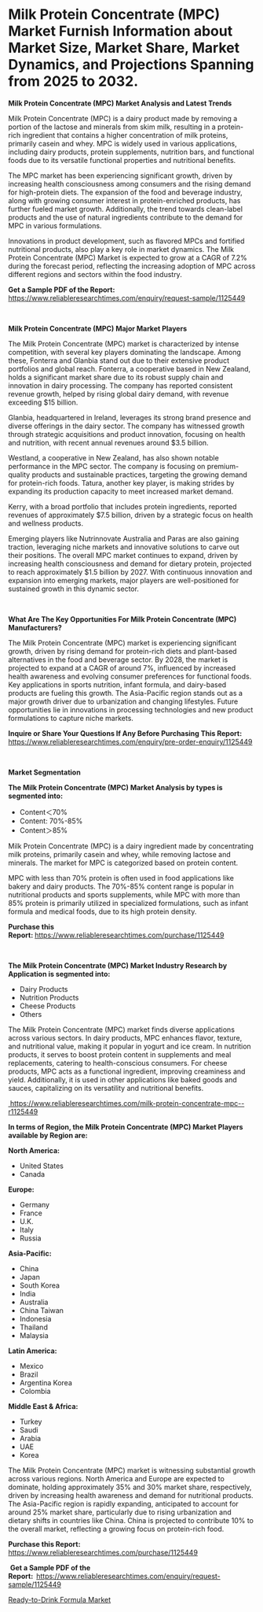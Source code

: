 <p><h1>Milk Protein Concentrate (MPC) Market Furnish Information about Market Size, Market Share, Market Dynamics, and Projections Spanning from 2025 to 2032.</h1></p><p><strong>Milk Protein Concentrate (MPC) Market Analysis and Latest Trends</strong></p>
<p><p>Milk Protein Concentrate (MPC) is a dairy product made by removing a portion of the lactose and minerals from skim milk, resulting in a protein-rich ingredient that contains a higher concentration of milk proteins, primarily casein and whey. MPC is widely used in various applications, including dairy products, protein supplements, nutrition bars, and functional foods due to its versatile functional properties and nutritional benefits.</p><p>The MPC market has been experiencing significant growth, driven by increasing health consciousness among consumers and the rising demand for high-protein diets. The expansion of the food and beverage industry, along with growing consumer interest in protein-enriched products, has further fueled market growth. Additionally, the trend towards clean-label products and the use of natural ingredients contribute to the demand for MPC in various formulations.</p><p>Innovations in product development, such as flavored MPCs and fortified nutritional products, also play a key role in market dynamics. The Milk Protein Concentrate (MPC) Market is expected to grow at a CAGR of 7.2% during the forecast period, reflecting the increasing adoption of MPC across different regions and sectors within the food industry.</p></p>
<p><strong>Get a Sample PDF of the Report:&nbsp;</strong> <a href="https://www.reliableresearchtimes.com/enquiry/request-sample/1125449?utm_campaign=2189&utm_medium=2&utm_source=Github&utm_content=ia&utm_term=15022025&utm_id=milk-protein-concentrate-mpc">https://www.reliableresearchtimes.com/enquiry/request-sample/1125449</a></p>
<p>&nbsp;</p>
<p><strong>Milk Protein Concentrate (MPC) Major Market Players</strong></p>
<p><p>The Milk Protein Concentrate (MPC) market is characterized by intense competition, with several key players dominating the landscape. Among these, Fonterra and Glanbia stand out due to their extensive product portfolios and global reach. Fonterra, a cooperative based in New Zealand, holds a significant market share due to its robust supply chain and innovation in dairy processing. The company has reported consistent revenue growth, helped by rising global dairy demand, with revenue exceeding $15 billion.</p><p>Glanbia, headquartered in Ireland, leverages its strong brand presence and diverse offerings in the dairy sector. The company has witnessed growth through strategic acquisitions and product innovation, focusing on health and nutrition, with recent annual revenues around $3.5 billion.</p><p>Westland, a cooperative in New Zealand, has also shown notable performance in the MPC sector. The company is focusing on premium-quality products and sustainable practices, targeting the growing demand for protein-rich foods. Tatura, another key player, is making strides by expanding its production capacity to meet increased market demand.</p><p>Kerry, with a broad portfolio that includes protein ingredients, reported revenues of approximately $7.5 billion, driven by a strategic focus on health and wellness products.</p><p>Emerging players like Nutrinnovate Australia and Paras are also gaining traction, leveraging niche markets and innovative solutions to carve out their positions. The overall MPC market continues to expand, driven by increasing health consciousness and demand for dietary protein, projected to reach approximately $1.5 billion by 2027. With continuous innovation and expansion into emerging markets, major players are well-positioned for sustained growth in this dynamic sector.</p></p>
<p>&nbsp;</p>
<p><strong>What Are The Key Opportunities For Milk Protein Concentrate (MPC) Manufacturers?</strong></p>
<p><p>The Milk Protein Concentrate (MPC) market is experiencing significant growth, driven by rising demand for protein-rich diets and plant-based alternatives in the food and beverage sector. By 2028, the market is projected to expand at a CAGR of around 7%, influenced by increased health awareness and evolving consumer preferences for functional foods. Key applications in sports nutrition, infant formula, and dairy-based products are fueling this growth. The Asia-Pacific region stands out as a major growth driver due to urbanization and changing lifestyles. Future opportunities lie in innovations in processing technologies and new product formulations to capture niche markets.</p></p>
<p><strong>Inquire or Share Your Questions If Any Before Purchasing This Report:</strong> <a href="https://www.reliableresearchtimes.com/enquiry/pre-order-enquiry/1125449?utm_campaign=2189&utm_medium=2&utm_source=Github&utm_content=ia&utm_term=15022025&utm_id=milk-protein-concentrate-mpc">https://www.reliableresearchtimes.com/enquiry/pre-order-enquiry/1125449</a></p>
<p>&nbsp;</p>
<p><strong>Market Segmentation</strong></p>
<p><strong>The Milk Protein Concentrate (MPC) Market Analysis by types is segmented into:</strong></p>
<p><ul><li>Content＜70%</li><li>Content: 70%-85%</li><li>Content＞85%</li></ul></p>
<p><p>Milk Protein Concentrate (MPC) is a dairy ingredient made by concentrating milk proteins, primarily casein and whey, while removing lactose and minerals. The market for MPC is categorized based on protein content. </p><p>MPC with less than 70% protein is often used in food applications like bakery and dairy products. The 70%-85% content range is popular in nutritional products and sports supplements, while MPC with more than 85% protein is primarily utilized in specialized formulations, such as infant formula and medical foods, due to its high protein density.</p></p>
<p><strong>Purchase this Report:&nbsp;</strong><a href="https://www.reliableresearchtimes.com/purchase/1125449?utm_campaign=2189&utm_medium=2&utm_source=Github&utm_content=ia&utm_term=15022025&utm_id=milk-protein-concentrate-mpc">https://www.reliableresearchtimes.com/purchase/1125449</a></p>
<p>&nbsp;</p>
<p><strong>The Milk Protein Concentrate (MPC) Market Industry Research by Application is segmented into:</strong></p>
<p><ul><li>Dairy Products</li><li>Nutrition Products</li><li>Cheese Products</li><li>Others</li></ul></p>
<p><p>The Milk Protein Concentrate (MPC) market finds diverse applications across various sectors. In dairy products, MPC enhances flavor, texture, and nutritional value, making it popular in yogurt and ice cream. In nutrition products, it serves to boost protein content in supplements and meal replacements, catering to health-conscious consumers. For cheese products, MPC acts as a functional ingredient, improving creaminess and yield. Additionally, it is used in other applications like baked goods and sauces, capitalizing on its versatility and nutritional benefits.</p></p>
<p><a href="https://www.reliableresearchtimes.com/milk-protein-concentrate-mpc--r1125449?utm_campaign=2189&utm_medium=2&utm_source=Github&utm_content=ia&utm_term=15022025&utm_id=milk-protein-concentrate-mpc">&nbsp;https://www.reliableresearchtimes.com/milk-protein-concentrate-mpc--r1125449</a></p>
<p><strong>In terms of Region, the Milk Protein Concentrate (MPC) Market Players available by Region are:</strong></p>
<p>
    <p> <strong> North America: </strong>
        <ul>
            <li>United States</li>
            <li>Canada</li>
        </ul>
        </p> 
    <p> <strong> Europe: </strong>
        <ul>
            <li>Germany</li>
            <li>France</li>
            <li>U.K.</li>
            <li>Italy</li>
            <li>Russia</li>
        </ul>
        </p> 
    <p> <strong> Asia-Pacific: </strong>
        <ul>
            <li>China</li>
            <li>Japan</li>
            <li>South Korea</li>
            <li>India</li>
            <li>Australia</li>
            <li>China Taiwan</li>
            <li>Indonesia</li>
            <li>Thailand</li>
            <li>Malaysia</li>
        </ul>
        </p> 
    <p> <strong> Latin America: </strong>
        <ul>
            <li>Mexico</li>
            <li>Brazil</li>
            <li>Argentina Korea</li>
            <li>Colombia</li>
        </ul>
        </p> 
    <p> <strong> Middle East & Africa: </strong>
        <ul>
            <li>Turkey</li>
            <li>Saudi</li>
            <li>Arabia</li>
            <li>UAE</li>
            <li>Korea</li>
        </ul>
    </p>
    </p>
<p><p>The Milk Protein Concentrate (MPC) market is witnessing substantial growth across various regions. North America and Europe are expected to dominate, holding approximately 35% and 30% market share, respectively, driven by increasing health awareness and demand for nutritional products. The Asia-Pacific region is rapidly expanding, anticipated to account for around 25% market share, particularly due to rising urbanization and dietary shifts in countries like China. China is projected to contribute 10% to the overall market, reflecting a growing focus on protein-rich food.</p></p>
<p><strong>Purchase this Report: </strong><a href="https://www.reliableresearchtimes.com/purchase/1125449?utm_campaign=2189&utm_medium=2&utm_source=Github&utm_content=ia&utm_term=15022025&utm_id=milk-protein-concentrate-mpc">https://www.reliableresearchtimes.com/purchase/1125449</a></p>
<p>&nbsp;<strong>Get a Sample PDF of the Report:&nbsp;&nbsp;</strong><a href="https://www.reliableresearchtimes.com/enquiry/request-sample/1125449?utm_campaign=2189&utm_medium=2&utm_source=Github&utm_content=ia&utm_term=15022025&utm_id=milk-protein-concentrate-mpc">https://www.reliableresearchtimes.com/enquiry/request-sample/1125449</a></p>
<p><strong></strong></p>
<p><p><a href="https://github.com/NargisHussain75/Market-Research-Report-List-1/blob/main/ready-to-drink-formula-market.md?utm_campaign=2189&utm_medium=2&utm_source=Github&utm_content=ia&utm_term=15022025&utm_id=milk-protein-concentrate-mpc">Ready-to-Drink Formula Market</a></p></p>